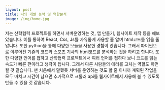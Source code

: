 ```yaml
--- 
layout: post
title: 나의 개발 능력 및 역할분석
image: /img/home.jpg
---
```


저는 산학협력 프로젝트를 하면서 서버운영하는 것, 앱 만들기, 웹사이트 제작 등을 해보았습니다. 이를 통하여 React, Css, Js를 자유롭게 사용할 줄 알며 html코드를 읽을 줄 압니다. 또한 python을 통해 다양한 모듈을 사용한 경험이 있습니다. 그래서 파이썬으로 이루어진 기존의 코드와 스포츠 기사의 html코드를 분석하는 것을 하려고 합니다. 
또한 다양한 언어를 접하고 산학협력 프로젝트에서 여러 언어를 접하다 보니 코드를 읽는 속도가 빠른 편이라고 생각이 듭니다. 그래서 다른 사람들의 에러를 고치는 역할도 하면 될 것 같습니다.
맨 처음에서 말했듯 서버를 운영하는 것도 할 줄 아니까 계획된 작업을 모두 마치고 시간이 남으면 추가적으로 크롤러 api를 웹사이트에서 사용해 볼 수 있도록 만들 수 있을 것 같습니다.
